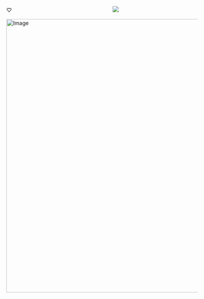 ♡ㅤ ㅤㅤㅤㅤㅤㅤㅤㅤㅤㅤㅤㅤㅤㅤㅤㅤㅤㅤㅤ ![](https://komarev.com/ghpvc/?username=miiyase&color=CFD4D8&plastic)

<img width="1280" height="720" alt="Image" src="https://github.com/user-attachments/assets/d92fd7a5-6e3e-426c-9f14-e294a6b110b6" />
